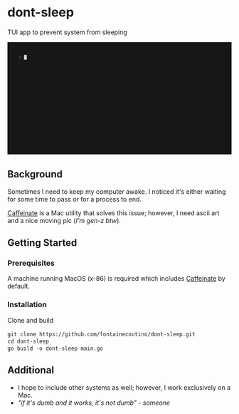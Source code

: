 # dont-sleep

TUI app to prevent system from sleeping

![demo-gif](https://github.com/fontainecoutino/dont-sleep/blob/pre-release/docs/demo/demo.gif)

## Background

Sometimes I need to keep my computer awake. I noticed it's either waiting for some time to pass or for a process to end.

[Caffeinate](https://ss64.com/mac/caffeinate.html ) is a Mac utility that solves this issue; however, I need ascii art and a nice moving pic (_I'm gen-z btw_).

## Getting Started

### Prerequisites

A machine running MacOS (x-86) is required which includes [Caffeinate](https://ss64.com/mac/caffeinate.html ) by default.

### Installation

Clone and build

```
git clone https://github.com/fontainecoutino/dont-sleep.git
cd dont-sleep
go build -o dont-sleep main.go
```

## Additional

* I hope to include other systems as well; however, I work exclusively on a Mac.
* _"if it's dumb and it works, it's not dumb" - someone_
